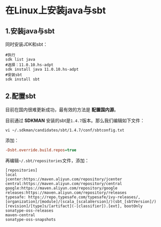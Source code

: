 在Linux上安装java与sbt
================================================================================
## 1.安装java与sbt
同时安装JDK和sbt：
```shell
#执行 
sdk list java
#选择：11.0.10.hs-adpt
sdk install java 11.0.10.hs-adpt
#安装sbt
sdk install sbt
```

## 2.配置sbt
目前在国内很难更新成功，最有效的方法是 **配置国内源**。

目前通过 **SDKMAN** 安装的sbt是`1.4.7`版本。那么我们编辑如下文件：
```shell
vi ~/.sdkman/candidates/sbt/1.4.7/conf/sbtconfig.txt
```
添加：
```ini
-Dsbt.override.build.repos=true
```
再编辑`~/.sbt/repositories`文件，添加：
```
[repositories]
local
jcenter:https://maven.aliyun.com/repository/jcenter
central:https://maven.aliyun.com/repository/central
google:https://maven.aliyun.com/repository/google
releases:https://maven.aliyun.com/repository/releases
typesafe: https://repo.typesafe.com/typesafe/ivy-releases/, [organization]/[module]/(scala_[scalaVersion]/)(sbt_[sbtVersion]/)[revision]/[type]s/[artifact](-[classifier]).[ext], bootOnly
sonatype-oss-releases
maven-central
sonatype-oss-snapshots
```

